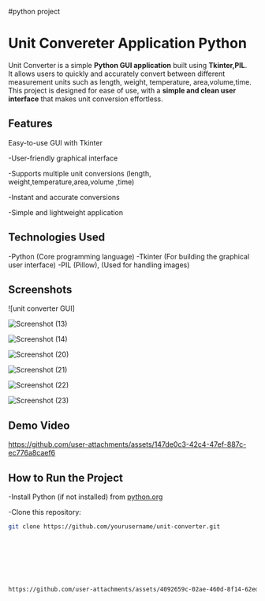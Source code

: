#python project

# Unit Convereter Application Python

Unit Converter is a simple **Python GUI application** built using **Tkinter,PIL**.  
It allows users to quickly and accurately convert between different measurement units such as length, weight, temperature, area,volume,time.
This project is designed for ease of use, with a **simple and clean user interface** that makes unit conversion effortless.



## Features

Easy-to-use GUI with Tkinter

 -User-friendly graphical interface 

 -Supports multiple unit conversions (length, weight,temperature,area,volume ,time) 

 -Instant and accurate conversions
 
-Simple and lightweight application  



## Technologies Used

-Python (Core programming language)
-Tkinter (For building the graphical user interface) 
-PIL (Pillow), (Used for handling images)



## Screenshots

![unit converter GUI]

![Screenshot (13)](https://github.com/user-attachments/assets/38596822-f9c5-4c02-bd7e-37942c49b657)



![Screenshot (14)](https://github.com/user-attachments/assets/55b8e5bd-f438-4cfb-b7ab-e7fcaa415f4f)



![Screenshot (20)](https://github.com/user-attachments/assets/28a9df20-c6bf-4ec1-b3f2-f3cdcb88587d)



![Screenshot (21)](https://github.com/user-attachments/assets/2dc54236-fcd7-4d33-a4fb-0031c9641944)



![Screenshot (22)](https://github.com/user-attachments/assets/d9c33c5a-c5bf-478e-aeca-1c6d5f75b9ee)



![Screenshot (23)](https://github.com/user-attachments/assets/d63c2061-f0ec-45f5-b7c9-dd22600f2498)



## Demo Video


https://github.com/user-attachments/assets/147de0c3-42c4-47ef-887c-ec776a8caef6


##  How to Run the Project 

-Install Python (if not installed) from [python.org](https://www.python.org/downloads/) 

-Clone this repository:  
   ```bash
   git clone https://github.com/yourusername/unit-converter.git








https://github.com/user-attachments/assets/4092659c-02ae-460d-8f14-62edc0594a68





